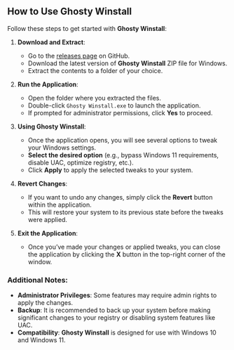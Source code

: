 ## How to Use Ghosty Winstall

Follow these steps to get started with **Ghosty Winstall**:

1. **Download and Extract**:
   - Go to the [releases page](https://github.com/your-repository/releases) on GitHub.
   - Download the latest version of **Ghosty Winstall** ZIP file for Windows.
   - Extract the contents to a folder of your choice.

2. **Run the Application**:
   - Open the folder where you extracted the files.
   - Double-click `Ghosty Winstall.exe` to launch the application.
   - If prompted for administrator permissions, click **Yes** to proceed.

3. **Using Ghosty Winstall**:
   - Once the application opens, you will see several options to tweak your Windows settings.
   - **Select the desired option** (e.g., bypass Windows 11 requirements, disable UAC, optimize registry, etc.).
   - Click **Apply** to apply the selected tweaks to your system.

4. **Revert Changes**:
   - If you want to undo any changes, simply click the **Revert** button within the application.
   - This will restore your system to its previous state before the tweaks were applied.

5. **Exit the Application**:
   - Once you’ve made your changes or applied tweaks, you can close the application by clicking the **X** button in the top-right corner of the window.

### Additional Notes:
- **Administrator Privileges**: Some features may require admin rights to apply the changes.
- **Backup**: It is recommended to back up your system before making significant changes to your registry or disabling system features like UAC.
- **Compatibility**: **Ghosty Winstall** is designed for use with Windows 10 and Windows 11.
